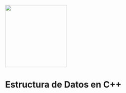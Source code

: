 <p align = "left">
  <img width="200" src="https://cdn.pixabay.com/photo/2016/03/31/21/18/paperwork-1296324_960_720.png">
  <h1>Estructura de Datos en C++</h1>
</p>






